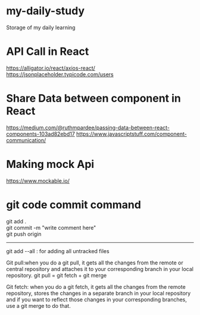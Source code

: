 # my-daily-study
Storage of my daily learning


# API Call in React
https://alligator.io/react/axios-react/ <br>
https://jsonplaceholder.typicode.com/users

# Share Data between component in React
https://medium.com/@ruthmpardee/passing-data-between-react-components-103ad82ebd17
https://www.javascriptstuff.com/component-communication/

# Making mock Api 
https://www.mockable.io/ 

# git code commit command
git add . <br>
git commit -m "write comment here" <br>
git push origin <br>

---------------------------------------
git add --all  : for adding all untracked files 

Git pull:when you do a git pull, it gets all the changes from the remote or central repository and attaches it to your corresponding branch in your local repository.
git pull = git fetch + git merge

Git fetch: when you do a git fetch, it gets all the changes from the remote repository, stores the changes in a separate branch in your local repository and if you want to reflect those changes in your corresponding branches, use a git merge to do that.









